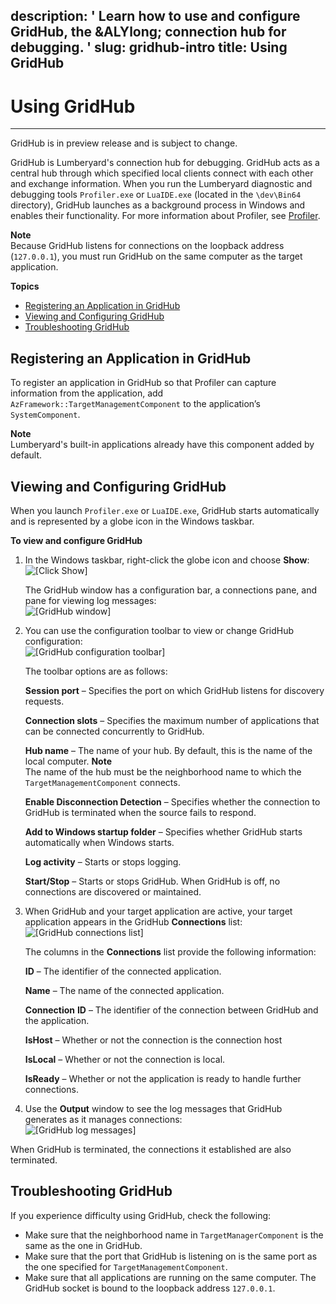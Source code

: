 description: ' Learn how to use and configure GridHub, the &ALYlong; connection hub
  for debugging. '
slug: gridhub-intro
title: Using GridHub
---
# Using GridHub<a name="gridhub-intro"></a>

****  
GridHub is in preview release and is subject to change\. 

GridHub is Lumberyard's connection hub for debugging\. GridHub acts as a central hub through which specified local clients connect with each other and exchange information\. When you run the Lumberyard diagnostic and debugging tools `Profiler.exe` or `LuaIDE.exe` \(located in the `\dev\Bin64` directory\), GridHub launches as a background process in Windows and enables their functionality\. For more information about Profiler, see [Profiler](profiler-intro.md)\.

**Note**  
Because GridHub listens for connections on the loopback address \(`127.0.0.1`\), you must run GridHub on the same computer as the target application\. 

**Topics**
+ [Registering an Application in GridHub](#gridhub-registering-an-application)
+ [Viewing and Configuring GridHub](#gridhub-viewing-and-configuring)
+ [Troubleshooting GridHub](#gridhub-troubleshooting)

## Registering an Application in GridHub<a name="gridhub-registering-an-application"></a>

To register an application in GridHub so that Profiler can capture information from the application, add `AzFramework::TargetManagementComponent` to the application’s `SystemComponent`\. 

**Note**  
 Lumberyard's built\-in applications already have this component added by default\. 

## Viewing and Configuring GridHub<a name="gridhub-viewing-and-configuring"></a>

When you launch `Profiler.exe` or `LuaIDE.exe`, GridHub starts automatically and is represented by a globe icon in the Windows taskbar\. 

**To view and configure GridHub**

1. In the Windows taskbar, right\-click the globe icon and choose **Show**:   
![\[Click Show\]](/images/gridhub-viewing-and-configuring-show.png)

   The GridHub window has a configuration bar, a connections pane, and pane for viewing log messages:   
![\[GridHub window\]](/images/gridhub-viewing-and-configuring-window.png)

1. You can use the configuration toolbar to view or change GridHub configuration:   
![\[GridHub configuration toolbar\]](/images/gridhub-viewing-and-configuring-toolbar.png)

   The toolbar options are as follows: 

   **Session port** – Specifies the port on which GridHub listens for discovery requests\. 

   **Connection slots** – Specifies the maximum number of applications that can be connected concurrently to GridHub\. 

   **Hub name** – The name of your hub\. By default, this is the name of the local computer\. 
**Note**  
The name of the hub must be the neighborhood name to which the `TargetManagementComponent` connects\. 

   **Enable Disconnection Detection** – Specifies whether the connection to GridHub is terminated when the source fails to respond\. 

   **Add to Windows startup folder** – Specifies whether GridHub starts automatically when Windows starts\. 

   **Log activity** – Starts or stops logging\. 

   **Start/Stop** – Starts or stops GridHub\. When GridHub is off, no connections are discovered or maintained\. 

1. When GridHub and your target application are active, your target application appears in the GridHub **Connections** list:   
![\[GridHub connections list\]](/images/gridhub-viewing-and-configuring-connections.png)

   The columns in the **Connections** list provide the following information: 

   **ID** – The identifier of the connected application\. 

   **Name** – The name of the connected application\. 

   **Connection** **ID** – The identifier of the connection between GridHub and the application\. 

   **IsHost** – Whether or not the connection is the connection host 

   **IsLocal** – Whether or not the connection is local\. 

   **IsReady** – Whether or not the application is ready to handle further connections\. 

1. Use the **Output** window to see the log messages that GridHub generates as it manages connections:   
![\[GridHub log messages\]](/images/gridhub-viewing-and-configuring-output.png)

When GridHub is terminated, the connections it established are also terminated\. 

## Troubleshooting GridHub<a name="gridhub-troubleshooting"></a>

If you experience difficulty using GridHub, check the following: 
+ Make sure that the neighborhood name in `TargetManagerComponent` is the same as the one in GridHub\. 
+ Make sure that the port that GridHub is listening on is the same port as the one specified for `TargetManagementComponent`\. 
+ Make sure that all applications are running on the same computer\. The GridHub socket is bound to the loopback address `127.0.0.1`\. 